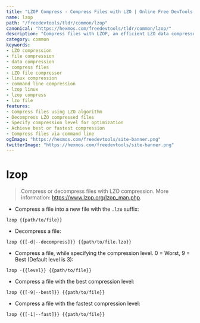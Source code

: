 ```yaml
---
title: "LZOP Compress - Compress Files with LZO | Online Free DevTools by Hexmos"
name: lzop
path: "/freedevtools/tldr/common/lzop"
canonical: "https://hexmos.com/freedevtools/tldr/common/lzop/"
description: "Compress files with LZOP, an efficient LZO data compressor. Reduce file sizes quickly with this compression tool. Free online tool, no registration required."
category: common
keywords:
- LZO compression
- file compression
- data compression
- compress files
- LZO file compressor
- linux compression
- command line compression
- lzop linux
- lzop compress
- lzo file
features:
- Compress files using LZO algorithm
- Decompress LZO compressed files
- Specify compression level for optimization
- Achieve best or fastest compression
- Compress files via command line
ogImage: "https://hexmos.com/freedevtools/site-banner.png"
twitterImage: "https://hexmos.com/freedevtools/site-banner.png"
---
```


# lzop

> Compress or decompress files with LZO compression.
> More information: <https://www.lzop.org/lzop_man.php>.

- Compress a file into a new file with the `.lzo` suffix:

`lzop {{path/to/file}}`

- Decompress a file:

`lzop {{[-d|--decompress]}} {{path/to/file.lzo}}`

- Compress a file, while specifying the compression level. 0 = Worst, 9 = Best (Default level is 3):

`lzop -{{level}} {{path/to/file}}`

- Compress a file with the best compression level:

`lzop {{[-9|--best]}} {{path/to/file}}`

- Compress a file with the fastest compression level:

`lzop {{[-1|--fast]}} {{path/to/file}}`
